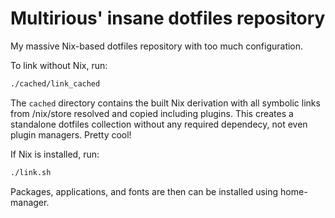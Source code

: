 # Multirious' insane dotfiles repository
My massive Nix-based dotfiles repository with too much configuration.

To link without Nix, run:
```bash
./cached/link_cached
```
The `cached` directory contains the built Nix derivation with all symbolic links from /nix/store resolved and copied including plugins.
This creates a standalone dotfiles collection without any required dependecy, not even plugin managers. Pretty cool!

If Nix is installed, run:
```bash
./link.sh
```
Packages, applications, and fonts are then can be installed using home-manager.
